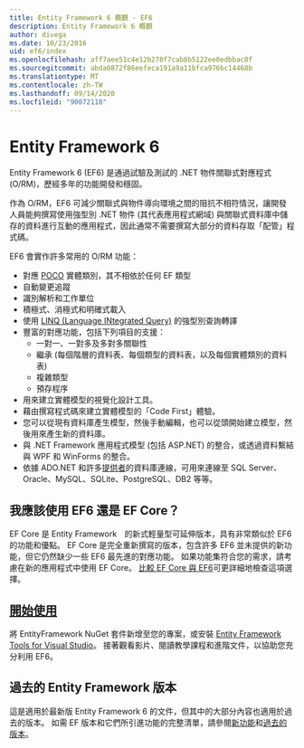 ```yaml
---
title: Entity Framework 6 概觀 - EF6
description: Entity Framework 6 概觀
author: divega
ms.date: 10/23/2016
uid: ef6/index
ms.openlocfilehash: aff7aee51c4e12b278f7cab8b5122ee0edbbac0f
ms.sourcegitcommit: abda0872f86eefeca191a9a11bfca976bc14468b
ms.translationtype: MT
ms.contentlocale: zh-TW
ms.lasthandoff: 09/14/2020
ms.locfileid: "90072118"
---
```

# <a name="entity-framework-6"></a>Entity Framework 6
Entity Framework 6 (EF6) 是通過試驗及測試的 .NET 物件關聯式對應程式 (O/RM)，歷經多年的功能開發和穩固。

作為 O/RM，EF6 可減少關聯式與物件導向環境之間的阻抗不相符情況，讓開發人員能夠撰寫使用強型別 .NET 物件 (其代表應用程式網域) 與關聯式資料庫中儲存的資料進行互動的應用程式，因此通常不需要撰寫大部分的資料存取「配管」程式碼。

EF6 會實作許多常用的 O/RM 功能：
- 對應 [POCO](xref:ef6/resources/glossary#poco) 實體類別，其不相依於任何 EF 類型
- 自動變更追蹤
- 識別解析和工作單位
- 積極式、消極式和明確式載入
- 使用 [LINQ (Language INtegrated Query)](https://aka.ms/AA6hsvu) 的強型別查詢轉譯
- 豐富的對應功能，包括下列項目的支援：
  - 一對一、一對多及多對多關聯性
  - 繼承 (每個階層的資料表、每個類型的資料表，以及每個實體類別的資料表)
  - 複雜類型
  - 預存程序
- 用來建立實體模型的視覺化設計工具。
- 藉由撰寫程式碼來建立實體模型的「Code First」體驗。
- 您可以從現有資料庫產生模型，然後手動編輯，也可以從頭開始建立模型，然後用來產生新的資料庫。
- 與 .NET Framework 應用程式模型 (包括 ASP.NET) 的整合，或透過資料繫結與 WPF 和 WinForms 的整合。
- 依據 ADO.NET 和許多[提供者](xref:ef6/fundamentals/providers/index)的資料庫連線，可用來連線至 SQL Server、Oracle、MySQL、SQLite、PostgreSQL、DB2 等等。

## <a name="should-i-use-ef6-or-ef-core"></a>我應該使用 EF6 還是 EF Core？

EF Core 是 Entity Framework　的新式輕量型可延伸版本，具有非常類似於 EF6 的功能和優點。
EF Core 是完全重新撰寫的版本，包含許多 EF6 並未提供的新功能，但它仍然缺少一些 EF6 最先進的對應功能。
如果功能集符合您的需求，請考慮在新的應用程式中使用 EF Core。
[比較 EF Core 與 EF6](xref:efcore-and-ef6/index)可更詳細地檢查這項選擇。

## <a name="get-started"></a>[開始使用](xref:ef6/get-started)

將 EntityFramework NuGet 套件新增至您的專案，或安裝 [Entity Framework Tools for Visual Studio](https://aka.ms/AA6i8c5)。 接著觀看影片、閱讀教學課程和進階文件，以協助您充分利用 EF6。

## <a name="past-entity-framework-versions"></a>過去的 Entity Framework 版本

這是適用於最新版 Entity Framework 6 的文件，但其中的大部分內容也適用於過去的版本。
如需 EF 版本和它們所引進功能的完整清單，請參閱[新功能](xref:ef6/what-is-new/index)和[過去的版本](xref:ef6/what-is-new/past-releases)。
